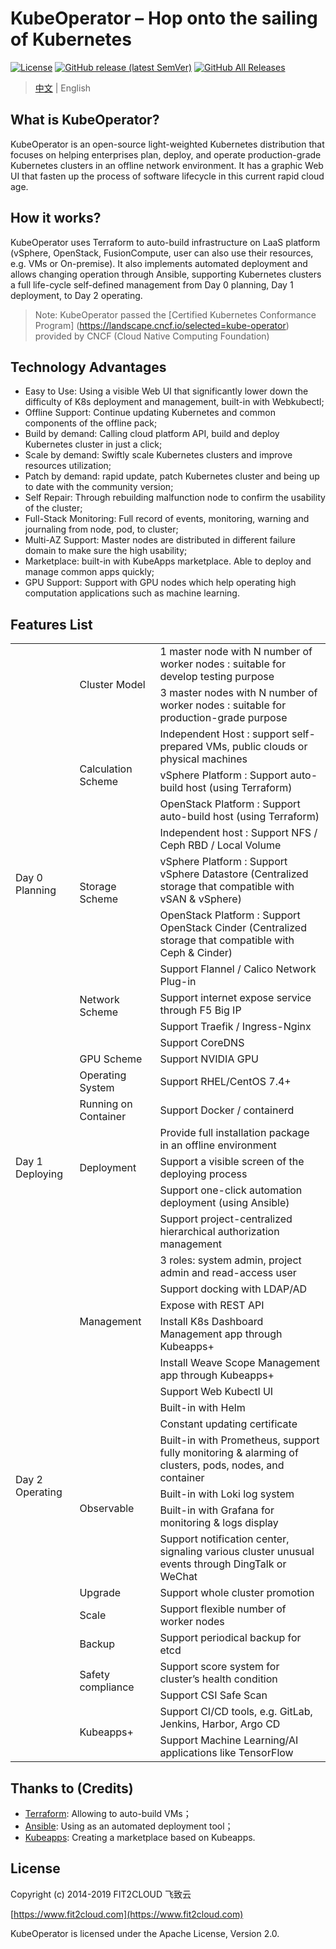 # KubeOperator – Hop onto the sailing of Kubernetes

[![License](http://img.shields.io/badge/license-apache%20v2-blue.svg)](https://github.com/ClusterOperator/ClusterOperator/blob/master/LICENSE)
[![GitHub release (latest SemVer)](https://img.shields.io/github/v/release/kubeoperator/kubeoperator)](https://github.com/ClusterOperator/ClusterOperator/releases/latest)
[![GitHub All Releases](https://img.shields.io/github/downloads/kubeoperator/kubeoperator/total)](https://github.com/ClusterOperator/ClusterOperator/releases)

> [中文](README.md) | English

## What is KubeOperator?

KubeOperator is an open-source light-weighted Kubernetes distribution that focuses on helping enterprises plan, deploy, and operate production-grade Kubernetes clusters in an offline network environment. It has a graphic Web UI that fasten up the process of software lifecycle in this current rapid cloud age.

## How it works?

KubeOperator uses Terraform to auto-build infrastructure on LaaS platform (vSphere, OpenStack, FusionCompute, user can also use their resources, e.g. VMs or On-premise). It also implements automated deployment and allows changing operation through Ansible, supporting Kubernetes clusters a full life-cycle self-defined management from Day 0 planning, Day 1 deployment, to Day 2 operating. 

> Note: KubeOperator passed the [Certified Kubernetes Conformance Program] (https://landscape.cncf.io/selected=kube-operator) provided by CNCF (Cloud Native Computing Foundation)

## Technology Advantages

- Easy to Use: Using a visible Web UI that significantly lower down the difficulty of K8s deployment and management, built-in with Webkubectl;
- Offline Support: Continue updating Kubernetes and common components of the offline pack;
- Build by demand: Calling cloud platform API, build and deploy Kubernetes cluster in just a click;
- Scale by demand: Swiftly scale Kubernetes clusters and improve resources utilization;
- Patch by demand: rapid update, patch Kubernetes cluster and being up to date with the community version;
- Self Repair: Through rebuilding malfunction node to confirm the usability of the cluster;
- Full-Stack Monitoring: Full record of events, monitoring, warning and journaling from node, pod, to cluster;
- Multi-AZ Support: Master nodes are distributed in different failure domain to make sure the high usability;
- Marketplace: built-in with KubeApps marketplace. Able to deploy and manage common apps quickly;
- GPU Support: Support with GPU nodes which help operating high computation applications such as machine learning.

## Features List

<table class="subscription-level-table">
    <tr class="subscription-level-tr-border">
        <td class="features-first-td-background-style" rowspan="15">Day 0 Planning
        </td>
        <td class="features-third-td-background-style" rowspan="2">Cluster Model
        </td>
        <td class="features-third-td-background-style">1 master node with N number of worker nodes : suitable for develop testing purpose
        </td>       
    </tr>
    <tr class="subscription-level-tr-border">
        <td class="features-third-td-background-style">3 master nodes with N number of worker nodes : suitable for production-grade purpose
        </td>
    </tr>    
    <tr class="subscription-level-tr-border">
        <td class="features-third-td-background-style" rowspan="3">Calculation Scheme
        </td>
        <td class="features-third-td-background-style">Independent Host : support self-prepared VMs, public clouds or physical machines
        </td>  
    </tr>    
    <tr class="subscription-level-tr-border">
        <td class="features-third-td-background-style">vSphere Platform : Support auto-build host (using Terraform)
        </td>
    </tr>
    <tr class="subscription-level-tr-border">
        <td class="features-third-td-background-style">OpenStack Platform : Support auto-build host (using Terraform)
        </td>
    </tr>
    <tr class="subscription-level-tr-border">
        <td class="features-third-td-background-style" rowspan="3">Storage Scheme
        </td>
        <td class="features-third-td-background-style">Independent host : Support NFS / Ceph RBD / Local Volume
        </td>
    </tr>
    <tr class="subscription-level-tr-border">
        <td class="features-third-td-background-style">vSphere Platform : Support vSphere Datastore (Centralized storage that compatible with vSAN & vSphere)
        </td>
    </tr> 
     <tr class="subscription-level-tr-border">
        <td class="features-third-td-background-style">OpenStack Platform : Support OpenStack Cinder (Centralized storage that compatible with Ceph & Cinder)
        </td>
    </tr>
    <tr class="subscription-level-tr-border">
        <td class="features-third-td-background-style" rowspan="4">Network Scheme
        </td>
        <td class="features-third-td-background-style">Support Flannel / Calico Network Plug-in
        </td>
    </tr>
    <tr class="subscription-level-tr-border">
        <td class="features-third-td-background-style">Support internet expose service through F5 Big IP
        </td>
    </tr> 
    <tr class="subscription-level-tr-border">
        <td class="features-third-td-background-style">Support Traefik / Ingress-Nginx
        </td>
    </tr>    
    <tr class="subscription-level-tr-border">
        <td class="features-third-td-background-style">Support CoreDNS
        </td>
    </tr>
    <tr class="subscription-level-tr-border">
        <td class="features-third-td-background-style">GPU Scheme
        </td>
        <td class="features-third-td-background-style">Support NVIDIA GPU
        </td>
    </tr> 
    <tr class="subscription-level-tr-border">
        <td class="features-third-td-background-style">Operating System
        </td>
        <td class="features-third-td-background-style">Support RHEL/CentOS 7.4+
        </td>
    </tr>  
    <tr class="subscription-level-tr-border">
        <td class="features-third-td-background-style">Running on Container
        </td>
        <td class="features-third-td-background-style">Support Docker / containerd
        </td>
    </tr>     
    <tr class="subscription-level-tr-border">
        <td class="features-first-td-background-style" rowspan="3">Day 1 Deploying
        </td>
        <td class="features-third-td-background-style" rowspan="3">Deployment
        </td>  
        <td class="features-third-td-background-style">Provide full installation package in an offline environment
        </td>         
    </tr>
     <tr class="subscription-level-tr-border">
        <td class="features-third-td-background-style">Support a visible screen of the deploying process
        </td>
    </tr>
     <tr class="subscription-level-tr-border">
        <td class="features-third-td-background-style">Support one-click automation deployment (using Ansible)
        </td>
    </tr>
    <tr class="subscription-level-tr-border">
        <td class="features-first-td-background-style" rowspan="21">Day 2 Operating
        </td>
        <td class="features-third-td-background-style" rowspan="9">Management
        </td>  
        <td class="features-third-td-background-style"> Support project-centralized hierarchical authorization management
        </td>         
    </tr>
    <tr class="subscription-level-tr-border">
         <td class="features-third-td-background-style">3 roles: system admin, project admin and read-access user
        </td>
    </tr> 
    <tr class="subscription-level-tr-border">
         <td class="features-third-td-background-style">Support docking with LDAP/AD
        </td>
    </tr>    
    <tr class="subscription-level-tr-border">
         <td class="features-third-td-background-style">Expose with REST API
        </td>
    </tr>    
    <tr class="subscription-level-tr-border">
         <td class="features-third-td-background-style"> Install K8s Dashboard Management app through Kubeapps+
        </td>
    </tr>     
     <tr class="subscription-level-tr-border">
         <td class="features-third-td-background-style"> Install Weave Scope Management app through Kubeapps+
        </td>
    </tr>  
    <tr class="subscription-level-tr-border">
         <td class="features-third-td-background-style">Support Web Kubectl UI
        </td>
    </tr> 
    <tr class="subscription-level-tr-border">
         <td class="features-third-td-background-style">Built-in with Helm 
        </td>
    </tr>   
    <tr class="subscription-level-tr-border">
         <td class="features-third-td-background-style">Constant updating certificate
        </td>
    </tr>
    <tr class="subscription-level-tr-border">
        <td class="features-third-td-background-style" rowspan="4">Observable
        </td>
         <td class="features-third-td-background-style">Built-in with Prometheus, support fully monitoring & alarming of clusters, pods, nodes, and container
        </td>
    </tr>
     <tr class="subscription-level-tr-border">
        <td class="features-third-td-background-style">Built-in with Loki log system
        </td>
    </tr> 
    <tr class="subscription-level-tr-border">
        <td class="features-third-td-background-style">Built-in with Grafana for monitoring & logs display
        </td>
    </tr> 
    <tr class="subscription-level-tr-border">
        <td class="features-third-td-background-style"> Support notification center, signaling various cluster unusual events through DingTalk or WeChat
        </td>
    </tr>      
    <tr class="subscription-level-tr-border">
        <td class="features-third-td-background-style">Upgrade
        </td>
         <td class="features-third-td-background-style">Support whole cluster promotion
        </td>
    </tr> 
    <tr class="subscription-level-tr-border">
        <td class="features-third-td-background-style">Scale
        </td>
         <td class="features-third-td-background-style">Support flexible number of worker nodes
        </td>
    </tr>
    <tr class="subscription-level-tr-border">
        <td class="features-third-td-background-style">Backup
        </td>
         <td class="features-third-td-background-style">Support periodical backup for etcd
        </td>
    </tr>  
    <tr class="subscription-level-tr-border">
        <td class="features-third-td-background-style"  rowspan="2">Safety compliance
        </td>
         <td class="features-third-td-background-style">Support score system for cluster’s health condition
        </td>
    </tr>   
    <tr class="subscription-level-tr-border">
        <td class="features-third-td-background-style">Support CSI Safe Scan
        </td>
    </tr>    
     <tr class="subscription-level-tr-border">
        <td class="features-third-td-background-style" rowspan="2">Kubeapps+
        </td>
         <td class="features-third-td-background-style">Support CI/CD tools, e.g. GitLab, Jenkins, Harbor, Argo CD 
        </td>
    </tr> 
     <tr class="subscription-level-tr-border">
        <td class="features-third-td-background-style">Support Machine Learning/AI applications like TensorFlow
        </td>
    </tr>    
 </table>

## Thanks to (Credits)

- [Terraform](https://github.com/hashicorp/terraform): Allowing to auto-build VMs；
- [Ansible](https://github.com/ansible/ansible): Using as an automated deployment tool；
- [Kubeapps](https://github.com/kubeapps/kubeapps): Creating a marketplace based on Kubeapps.

## License

Copyright (c) 2014-2019 FIT2CLOUD 飞致云

[https://www.fit2cloud.com](https://www.fit2cloud.com)<br>

KubeOperator is licensed under the Apache License, Version 2.0.
